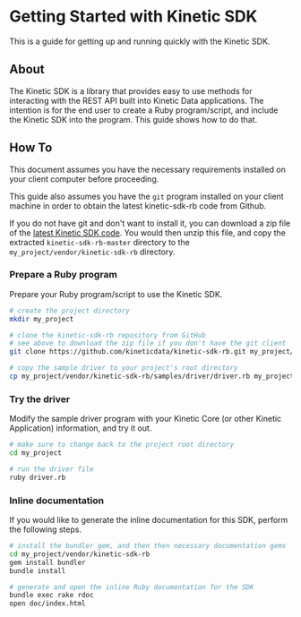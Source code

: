 # Getting Started with Kinetic SDK

This is a guide for getting up and running quickly with the Kinetic SDK.

## About

The Kinetic SDK is a library that provides easy to use methods for interacting with the REST API built into Kinetic Data applications. The intention is for the end user to create a Ruby program/script, and include the Kinetic SDK into the program. This guide shows how to do that.

## How To

This document assumes you have the necessary requirements installed on your client computer before proceeding.

This guide also assumes you have the `git` program installed on your client machine in order to obtain the latest kinetic-sdk-rb code from Github.

If you do not have git and don't want to install it, you can download a zip file of the [latest Kinetic SDK code](https://github.com/kineticdata/kinetic-sdk-rb/archive/master.zip). You would then unzip this file, and copy the extracted `kinetic-sdk-rb-master` directory to the `my_project/vendor/kinetic-sdk-rb` directory.

### Prepare a Ruby program

Prepare your Ruby program/script to use the Kinetic SDK.

```sh
# create the project directory
mkdir my_project

# clone the kinetic-sdk-rb repository from GitHub
# see above to download the zip file if you don't have the git client
git clone https://github.com/kineticdata/kinetic-sdk-rb.git my_project/vendor/kinetic-sdk-rb

# copy the sample driver to your project's root directory
cp my_project/vendor/kinetic-sdk-rb/samples/driver/driver.rb my_project/driver.rb
```

### Try the driver

Modify the sample driver program with your Kinetic Core (or other Kinetic Application) information, and try it out.

```sh
# make sure to change back to the project root directory
cd my_project

# run the driver file
ruby driver.rb
```

### Inline documentation

If you would like to generate the inline documentation for this SDK, perform the following steps.

```sh
# install the bundler gem, and then then necessary documentation gems
cd my_project/vendor/kinetic-sdk-rb
gem install bundler
bundle install

# generate and open the inline Ruby documentation for the SDK
bundle exec rake rdoc
open doc/index.html
```
